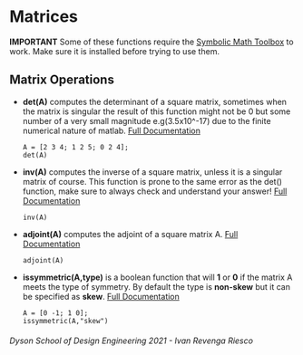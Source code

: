 # Matrices
**IMPORTANT** Some of these functions require the [Symbolic Math Toolbox](https://uk.mathworks.com/products/symbolic.html) to work. Make sure it is installed before trying to use them.

## Matrix Operations
- **det(A)** computes the determinant of a square matrix, sometimes when the matrix is singular the result of this function might not be 0 but some number of a very small magnitude e.g(3.5x10^-17) due to the finite numerical nature of matlab. [Full Documentation](https://uk.mathworks.com/help/matlab/ref/det.html)
    ``` matlab:Code
    A = [2 3 4; 1 2 5; 0 2 4];
    det(A)
    ```

- **inv(A)** computes the inverse of a square matrix, unless it is a singular matrix of course. This function is prone to the same error as the det() function, make sure to always check and understand your answer! [Full Documentation](https://uk.mathworks.com/help/matlab/ref/inv.html)
    ```matlab:Code
    inv(A)
    ```

- **adjoint(A)** computes the adjoint of a square matrix A. [Full Documentation](https://uk.mathworks.com/help/symbolic/adjoint.html)
    ```matlab:Code
    adjoint(A)
    ```

- **issymmetric(A,type)** is a boolean function that will **1** or **0** if the matrix A meets the type of symmetry. By default the type is **non-skew** but it can be specified as **skew**. [Full Documentation](https://uk.mathworks.com/help/matlab/ref/issymmetric.html)
    ```matlab:Code
    A = [0 -1; 1 0];
    issymmetric(A,"skew")
    ```

###### Dyson School of Design Engineering 2021 - Ivan Revenga Riesco 
